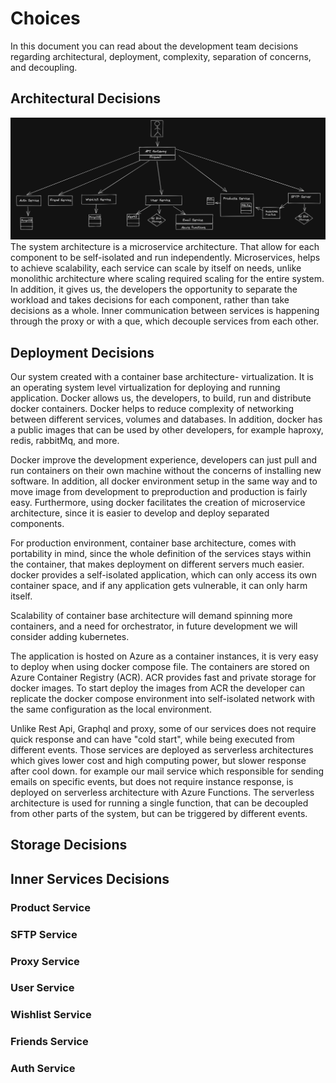 # Choices
In this document you can read about the development team decisions regarding architectural, deployment, complexity, 
separation of concerns, and decoupling. 
## Architectural Decisions
![System diagram](../overview_of_the_system/System_design.png)
The system architecture is a microservice architecture. That allow for each component to be self-isolated and run 
independently. Microservices, helps to achieve scalability, each service can scale by itself on needs, unlike monolithic 
architecture where scaling required scaling for the entire system.  
In addition, it gives us, the developers the opportunity to separate the workload and takes decisions for 
each component, rather than take decisions as a whole. Inner communication between services is happening through the 
proxy or with a que, which decouple services from each other.

## Deployment Decisions
Our system created with a container base architecture- virtualization. It is an operating system level virtualization 
for deploying and running application. Docker allows us, the developers, to build, run and distribute docker containers. 
Docker helps to reduce complexity of networking between different services, volumes and databases. In addition, docker 
has a public images that can be used by other developers, for example haproxy, redis, rabbitMq, and more. 

Docker improve the development experience, developers can just pull and run containers on their own machine without 
the concerns of installing new software. 
In addition, all docker environment setup in the same way and to move image from development to preproduction and 
production is fairly easy. 
Furthermore, using docker facilitates the creation of microservice architecture, since it is easier to develop and deploy 
separated components.

For production environment, container base architecture, comes with portability in mind, since the whole definition of 
the services stays within the container, that makes deployment on different servers much easier. docker provides a 
self-isolated application, which can only access its own container space, and if any application gets vulnerable, 
it can only harm itself.  

Scalability of container base architecture will demand spinning more containers, and a need for orchestrator, in future 
development we will consider adding kubernetes.

The application is hosted on Azure as a container instances, it is very easy to deploy when using docker compose file.
The containers are stored on Azure Container Registry (ACR). ACR provides fast and private storage for docker images. 
To start deploy the images from ACR the developer can replicate the docker compose environment into self-isolated network
with the same configuration as the local environment. 

Unlike Rest Api, Graphql and proxy, some of our services does not require quick response and can have "cold start", 
while being executed from different events. Those services are deployed as serverless architectures which gives lower cost 
and high computing power, but slower response after cool down. for example our mail service which responsible for sending 
emails on specific events, but does not require instance response, is deployed on serverless architecture with Azure 
Functions. The serverless architecture is used for running a single function, that can be decoupled from other parts of 
the system, but can be triggered by different events. 

## Storage Decisions

## Inner Services Decisions

### Product Service
### SFTP Service
### Proxy Service
### User Service
### Wishlist Service
### Friends Service
### Auth Service